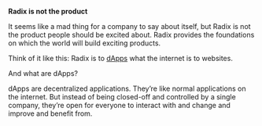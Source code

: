 **Radix is not the product**

It seems like a mad thing for a company to say about itself, but Radix is not the product people should be excited about. Radix provides the foundations on which the world will build exciting products.

Think of it like this: Radix is to [dApps](?glossaryAnchor=dApp) what the internet is to websites.

And what are dApps?

dApps are decentralized applications. They’re like normal applications on the internet. But instead of being closed-off and controlled by a single company, they’re open for everyone to interact with and change and improve and benefit from.
